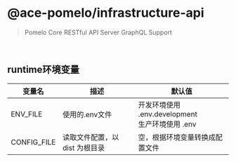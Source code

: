 # @ace-pomelo/infrastructure-api
> Pomelo Core RESTful API Server
> GraphQL Support

<br/>

## runtime环境变量
| 变量名       |  描述       | 默认值   |
| ------------ |   -------- | -------- |
| ENV_FILE        |  使用的.env文件       | 开发环境使用 .env.development<br/> 生产环境使用 .env         |  
| CONFIG_FILE        |  读取文件配置，以 dist 为根目录      |  空，根据环境变量转换成配置文件        |  
